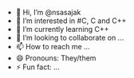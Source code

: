 - 👋 Hi, I’m @nsasajak
- 👀 I’m interested in #C, C and C++
- 🌱 I’m currently learning C++
- 💞️ I’m looking to collaborate on ...
- 📫 How to reach me ...
- 😄 Pronouns: They/them
- ⚡ Fun fact: ...

<!---
nsasajak/nsasajak is a ✨ special ✨ repository because its `README.md` (this file) appears on your GitHub profile.
You can click the Preview link to take a look at your changes.
--->
